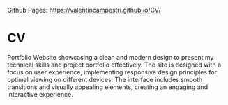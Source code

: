 Github Pages: https://valentincampestri.github.io/CV/

# CV
Portfolio Website showcasing a clean and modern design to present my technical skills and project portfolio effectively. The site is designed with a focus on user experience, implementing responsive design principles for optimal viewing on different devices. The interface includes smooth transitions and visually appealing elements, creating an engaging and interactive experience.

